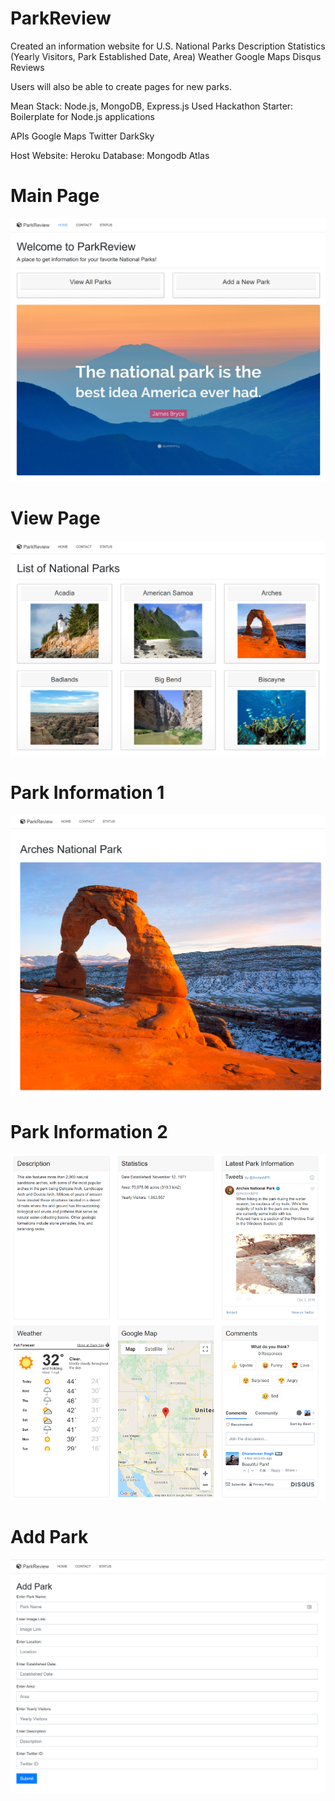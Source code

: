 # ParkReview

Created an information website for U.S. National Parks
Description
Statistics (Yearly Visitors, Park Established Date, Area)
Weather
Google Maps
Disqus Reviews

Users will also be able to create pages for new parks.


Mean Stack: Node.js, MongoDB, Express.js
Used Hackathon Starter: Boilerplate for Node.js applications

APIs
Google Maps
Twitter
DarkSky

Host
Website: Heroku 
Database: Mongodb Atlas

# Main Page
![Main Page](https://github.com/Code-Singh/ParkReview/blob/master/Main%20Page.png)

# View Page
![View Page](https://github.com/Code-Singh/ParkReview/blob/master/View%20Parks.png)

# Park Information 1
![Park Info](https://github.com/Code-Singh/ParkReview/blob/master/Park%20Info.png)

# Park Information 2
![Park Info 2](https://github.com/Code-Singh/ParkReview/blob/master/Park%20Info%202.png)

# Add Park
![Add Park](https://github.com/Code-Singh/ParkReview/blob/master/Add%20Park.png)
